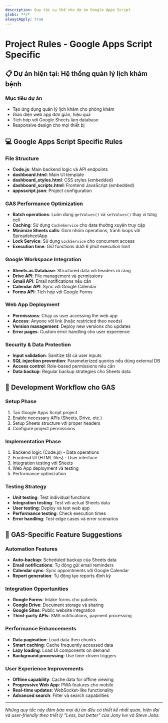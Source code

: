 ```yaml
---
description: Quy tắc cụ thể cho dự án Google Apps Script
globs: **/*
alwaysApply: true
---
```


# Project Rules - Google Apps Script Specific

## 📋 Dự án hiện tại: Hệ thống quản lý lịch khám bệnh

### Mục tiêu dự án
- Tạo ứng dụng quản lý lịch khám cho phòng khám
- Giao diện web app đơn giản, hiệu quả
- Tích hợp với Google Sheets làm database
- Responsive design cho mọi thiết bị

## 💻 Google Apps Script Specific Rules

### File Structure
- **Code.js**: Main backend logic và API endpoints
- **dashboard.html**: Main UI template
- **dashboard_styles.html**: CSS styles (embedded)
- **dashboard_scripts.html**: Frontend JavaScript (embedded)
- **appsscript.json**: Project configuration

### GAS Performance Optimization
- **Batch operations**: Luôn dùng `getValues()` và `setValues()` thay vì từng cell
- **Caching**: Sử dụng `CacheService` cho data thường xuyên truy cập
- **Minimize Sheets calls**: Gom nhóm operations, tránh loops với SpreadsheetApp
- **Lock Service**: Sử dụng `LockService` cho concurrent access
- **Execution time**: Giữ functions dưới 6 phút execution limit

### Google Workspace Integration
- **Sheets as Database**: Structured data với headers rõ ràng
- **Drive API**: File management và permissions
- **Gmail API**: Email notifications nếu cần
- **Calendar API**: Sync với Google Calendar
- **Forms API**: Tích hợp với Google Forms

### Web App Deployment
- **Permissions**: Chạy as user accessing the web app
- **Access**: Anyone với link (hoặc restricted theo needs)
- **Version management**: Deploy new versions cho updates
- **Error pages**: Custom error handling cho user experience

### Security & Data Protection
- **Input validation**: Sanitize tất cả user inputs
- **SQL injection prevention**: Parameterized queries nếu dùng external DB
- **Access control**: Role-based permissions nếu cần
- **Data backup**: Regular backup strategies cho Sheets data

## 🎯 Development Workflow cho GAS

### Setup Phase
1. Tạo Google Apps Script project
2. Enable necessary APIs (Sheets, Drive, etc.)
3. Setup Sheets structure với proper headers
4. Configure project permissions

### Implementation Phase
1. Backend logic (Code.js) - Data operations
2. Frontend UI (HTML files) - User interface
3. Integration testing với Sheets
4. Web App deployment và testing
5. Performance optimization

### Testing Strategy
- **Unit testing**: Test individual functions
- **Integration testing**: Test với actual Sheets data
- **User testing**: Deploy và test web app
- **Performance testing**: Check execution times
- **Error handling**: Test edge cases và error scenarios

## 🚀 GAS-Specific Feature Suggestions

### Automation Features
- **Auto-backup**: Scheduled backup của Sheets data
- **Email notifications**: Tự động gửi email reminders
- **Calendar sync**: Sync appointments với Google Calendar
- **Report generation**: Tự động tạo reports định kỳ

### Integration Opportunities
- **Google Forms**: Intake forms cho patients
- **Google Drive**: Document storage và sharing
- **Google Sites**: Public website integration
- **Third-party APIs**: SMS notifications, payment processing

### Performance Enhancements
- **Data pagination**: Load data theo chunks
- **Smart caching**: Cache frequently accessed data
- **Lazy loading**: Load UI components on demand
- **Background processing**: Use time-driven triggers

### User Experience Improvements
- **Offline capability**: Cache data for offline viewing
- **Progressive Web App**: PWA features cho mobile
- **Real-time updates**: WebSocket-like functionality
- **Advanced search**: Filter và search capabilities

---

*Những quy tắc này đảm bảo mọi dự án đều có thiết kế nhất quán, hiện đại và user-friendly theo triết lý "Less, but better" của Jony Ive và Steve Jobs.*